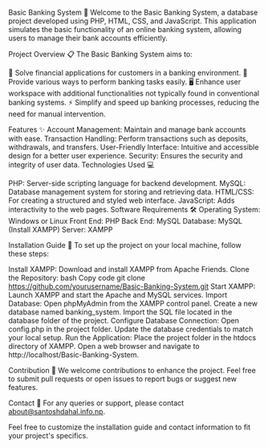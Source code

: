 Basic Banking System 🏦
Welcome to the Basic Banking System, a database project developed using PHP, HTML, CSS, and JavaScript. This application simulates the basic functionality of an online banking system, allowing users to manage their bank accounts efficiently.

Project Overview 📋
The Basic Banking System aims to:

🌟 Solve financial applications for customers in a banking environment.
🔄 Provide various ways to perform banking tasks easily.
🖥️ Enhance user workspace with additional functionalities not typically found in conventional banking systems.
⚡ Simplify and speed up banking processes, reducing the need for manual intervention.

Features ✨
Account Management: Maintain and manage bank accounts with ease.
Transaction Handling: Perform transactions such as deposits, withdrawals, and transfers.
User-Friendly Interface: Intuitive and accessible design for a better user experience.
Security: Ensures the security and integrity of user data.
Technologies Used 💻

PHP: Server-side scripting language for backend development.
MySQL: Database management system for storing and retrieving data.
HTML/CSS: For creating a structured and styled web interface.
JavaScript: Adds interactivity to the web pages.
Software Requirements 🛠️
Operating System: Windows or Linux
Front End: PHP
Back End: MySQL
Database: MySQL (Install XAMPP)
Server: XAMPP

Installation Guide 🚀
To set up the project on your local machine, follow these steps:

Install XAMPP: Download and install XAMPP from Apache Friends.
Clone the Repository:
bash
Copy code
git clone https://github.com/yourusername/Basic-Banking-System.git
Start XAMPP: Launch XAMPP and start the Apache and MySQL services.
Import Database:
Open phpMyAdmin from the XAMPP control panel.
Create a new database named banking_system.
Import the SQL file located in the database folder of the project.
Configure Database Connection:
Open config.php in the project folder.
Update the database credentials to match your local setup.
Run the Application:
Place the project folder in the htdocs directory of XAMPP.
Open a web browser and navigate to http://localhost/Basic-Banking-System.

Contribution 🤝
We welcome contributions to enhance the project. Feel free to submit pull requests or open issues to report bugs or suggest new features.

Contact 📧
For any queries or support, please contact about@santoshdahal.info.np.

Feel free to customize the installation guide and contact information to fit your project's specifics.
